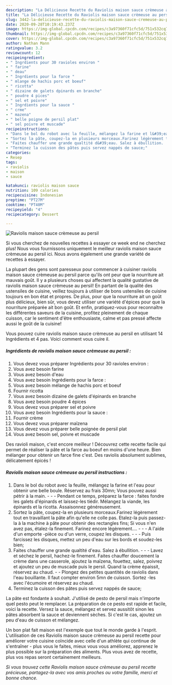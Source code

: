 ```yaml
---
description: "La Délicieuse Recette du Raviolis maison sauce crèmeuse au persil"
title: "La Délicieuse Recette du Raviolis maison sauce crèmeuse au persil"
slug: 3442-la-delicieuse-recette-du-raviolis-maison-sauce-cremeuse-au-persil
date: 2020-09-28T10:19:43.237Z
image: https://img-global.cpcdn.com/recipes/c3a97360f71cfc5d/751x532cq70/raviolis-maison-sauce-cremeuse-au-persil-photo-principale-de-la-recette.jpg
thumbnail: https://img-global.cpcdn.com/recipes/c3a97360f71cfc5d/751x532cq70/raviolis-maison-sauce-cremeuse-au-persil-photo-principale-de-la-recette.jpg
cover: https://img-global.cpcdn.com/recipes/c3a97360f71cfc5d/751x532cq70/raviolis-maison-sauce-cremeuse-au-persil-photo-principale-de-la-recette.jpg
author: Nathan Mann
ratingvalue: 3.2
reviewcount: 12
recipeingredient:
- " Ingrdients pour 30 ravioles environ "
- " farine"
- " deau"
- " Ingrdients pour la farce "
- " mlange de hachis porc et boeuf"
- " ricotta"
- " dizaine de galets dpinards en branche"
- " poudre 4 pices"
- " sel et poivre"
- " Ingrdients pour la sauce "
- " crme"
- " mazena"
- " belle poigne de persil plat"
- " sel poivre et muscade"
recipeinstructions:
- "Dans le bol du robot avec la feuille, mélangez la farine et l&#39;eau pour obtenir une belle boule. Réservez au frais 30mn; Vous pouvez aussi pétrir à la main.  - Pendant ce temps, préparez la farce : faites fondre les galets d&#39;épinards et laissez-les tiédir. Mélangez la viande, les épinards et la ricotta. Assaisonnez généreusement."
- "Sortez la pâte, coupez-la en plusieurs morceaux.Farinez légèrement tout en travaillant la pâte afin qu&#39;elle ne colle pas. Etalez-la puis passez-la à la machine à pâte pour obtenir des rectangles fins; Si vous n&#39;en avez pas, étalez-la finement. Farinez encore légèrement....  - A l&#39;aide d&#39;un emporte -pièce ou d&#39;un verre, coupez les disques.  - Puis farcissez les disques, mettez un peu d&#39;eau sur les bords et soudez-les bien;"
- "Faites chauffer une grande qualtité d&#39;eau. Salez à ébullition.  - Lavez et séchez le persil, hachez-le finement. Faites chauffer doucement la crème dans une casserole, ajoutez la maïzena, fouettez, salez, poivrez et ajoutez un peu de muscade puis le persil. Quand la crème épaissit, réservez au chaud. - Plongez des petites quantités de raviolis dans l&#39;eau bouillante. Il faut compter environ 5mn de cuisson. Sortez -les avec l&#39;écumoire et réservez au chaud."
- "Terminez la cuisson des pâtes puis servez nappés de sauce;"
categories:
- Resep
tags:
- raviolis
- maison
- sauce

katakunci: raviolis maison sauce 
nutrition: 109 calories
recipecuisine: Indonesian
preptime: "PT27M"
cooktime: "PT40M"
recipeyield: "4"
recipecategory: Dessert

---
```



![Raviolis maison sauce crèmeuse au persil](https://img-global.cpcdn.com/recipes/c3a97360f71cfc5d/751x532cq70/raviolis-maison-sauce-cremeuse-au-persil-photo-principale-de-la-recette.jpg)

Si vous cherchez de nouvelles recettes à essayer ce week end ne cherchez plus! Nous vous fournissons uniquement le meilleur raviolis maison sauce crèmeuse au persil ici. Nous avons également une grande variété de recettes à essayer.

La plupart des gens sont paresseux pour commencer à cuisiner raviolis maison sauce crèmeuse au persil parce qu'ils ont peur que la nourriture ait mauvais goût. Il y a plusieurs choses qui affectent la qualité gustative de raviolis maison sauce crèmeuse au persil! En partant de la qualité des ustensiles de cuisine, veillez toujours à utiliser de bons ustensiles de cuisine toujours en bon état et propres. De plus, pour que la nourriture ait un goût plus délicieux, bien sûr, vous devez utiliser une variété d'épices pour que la nourriture préparée ait bon goût. Et enfin, pratiquez-vous pour reconnaître les différentes saveurs de la cuisine, profitez pleinement de chaque cuisson, car le sentiment d'être enthousiaste, calme et pas pressé affecte aussi le goût de la cuisine!

<!--inarticleads1-->

Vous pouvez cuire raviolis maison sauce crèmeuse au persil en utilisant 14 Ingrédients et 4 pas. Voici comment vous cuire il.

##### Ingrédients de raviolis maison sauce crèmeuse au persil :

1. Vous devez vous préparer  Ingrédients pour 30 ravioles environ :
1. Vous avez besoin  farine
1. Vous avez besoin  d&#39;eau
1. Vous avez besoin  Ingrédients pour la farce :
1. Vous avez besoin  mélange de hachis porc et boeuf
1. Fournir  ricotta
1. Vous avez besoin  dizaine de galets d&#39;épinards en branche
1. Vous avez besoin  poudre 4 épices
1. Vous devez vous préparer  sel et poivre
1. Vous avez besoin  Ingrédients pour la sauce :
1. Fournir  crème
1. Vous devez vous préparer  maïzena
1. Vous devez vous préparer  belle poignée de persil plat
1. Vous avez besoin  sel, poivre et muscade


Des ravioli maison, c&#39;est encore meilleur ! Découvrez cette recette facile qui permet de réaliser la pâte et la farce au boeuf en moins d&#39;une heure. Bien mélanger pour obtenir un farce fine c&#39;est. Des raviolis absolument sublimes, délicatement épicés ! 

<!--inarticleads2-->

##### Raviolis maison sauce crèmeuse au persil instructions :

1. Dans le bol du robot avec la feuille, mélangez la farine et l&#39;eau pour obtenir une belle boule. Réservez au frais 30mn; Vous pouvez aussi pétrir à la main. -  - - Pendant ce temps, préparez la farce : faites fondre les galets d&#39;épinards et laissez-les tiédir. Mélangez la viande, les épinards et la ricotta. Assaisonnez généreusement.
1. Sortez la pâte, coupez-la en plusieurs morceaux.Farinez légèrement tout en travaillant la pâte afin qu&#39;elle ne colle pas. Etalez-la puis passez-la à la machine à pâte pour obtenir des rectangles fins; Si vous n&#39;en avez pas, étalez-la finement. Farinez encore légèrement.... -  - - A l&#39;aide d&#39;un emporte -pièce ou d&#39;un verre, coupez les disques. -  - - Puis farcissez les disques, mettez un peu d&#39;eau sur les bords et soudez-les bien;
1. Faites chauffer une grande qualtité d&#39;eau. Salez à ébullition. -  - - Lavez et séchez le persil, hachez-le finement. Faites chauffer doucement la crème dans une casserole, ajoutez la maïzena, fouettez, salez, poivrez et ajoutez un peu de muscade puis le persil. Quand la crème épaissit, réservez au chaud. - - Plongez des petites quantités de raviolis dans l&#39;eau bouillante. Il faut compter environ 5mn de cuisson. Sortez -les avec l&#39;écumoire et réservez au chaud.
1. Terminez la cuisson des pâtes puis servez nappés de sauce;


La pâte est fondante à souhait. J&#39;utilisé de pesto de persil mais n&#39;importe quel pesto peut le remplacer. La préparation de ce pesto est rapide et facile, voici la recette. Versez la sauce, mélangez et servez aussitôt sinon les pâtes absorbent la sauce et deviennent sèches. Si c&#39;est le cas, ajoutez un peu d&#39;eau de cuisson et mélangez. 

<!--inarticleads1-->

<p>
Un bon plat fait maison est l'exemple que tout le monde garde à l'esprit. L'utilisation de ces Raviolis maison sauce crèmeuse au persil recette pour améliorer votre cuisine coïncide avec celle d'un athlète qui continue de s'entraîner - plus vous le faites, mieux vous vous améliorez, apprenez le plus possible sur la préparation des aliments. Plus vous avez de recette, plus vos repas seront certainement meilleurs.
</p>

<p>
<i>Si vous trouvez cette Raviolis maison sauce crèmeuse au persil recette précieuse, partagez-la avec vos amis proches ou votre famille, merci et bonne chance.</i>
</p>
